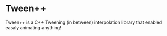 # Tween++
Tween++ is a C++ Tweening (in between) interpolation library that enabled easaly animating anything! 
